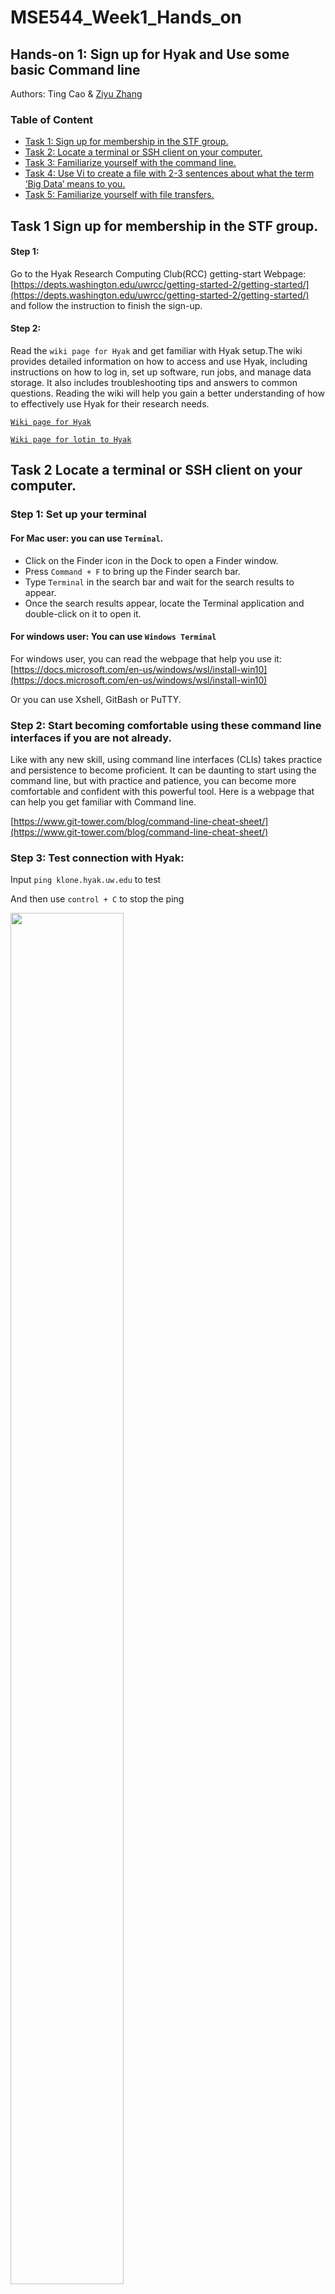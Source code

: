 # MSE544_Week1_Hands_on

## Hands-on 1: Sign up for Hyak and Use some basic Command line

Authors: Ting Cao & [Ziyu Zhang](https://github.com/Ilxxll)

### Table of Content

- [Task 1: Sign up for membership in the STF group.](#task1)
- [Task 2: Locate a terminal or SSH client on your computer.](#task2)
- [Task 3: Familiarize yourself with the command line.](#task3)
- [Task 4: Use Vi to create a file with 2-3 sentences about what the term ‘Big Data’ means to you.](#task4)
- [Task 5: Familiarize yourself with file transfers.](#task5)

## Task 1 Sign up for membership in the STF group.<a name="task1"></a>

#### Step 1:
Go to the Hyak Research Computing Club(RCC) getting-start Webpage: [https://depts.washington.edu/uwrcc/getting-started-2/getting-started/](https://depts.washington.edu/uwrcc/getting-started-2/getting-started/) and follow the instruction to finish the sign-up.

#### Step 2:

Read the `wiki page for Hyak` and get familiar with Hyak setup.The wiki provides detailed information on how to access and use Hyak, including instructions on how to log in, set up software, run jobs, and manage data storage. It also includes troubleshooting tips and answers to common questions. Reading the wiki will help you gain a better understanding of how to effectively use Hyak for their research needs.

[`Wiki page for Hyak`](https://wiki.cac.washington.edu/display/hyakusers/)

[`Wiki page for lotin to Hyak`](https://wiki.cac.washington.edu/display/hyakusers/Logging+In)


## Task 2 Locate a terminal or SSH client on your computer.<a name="task2"></a>

### Step 1: Set up your terminal

#### For Mac user: you can use `Terminal`.

- Click on the Finder icon in the Dock to open a Finder window.
- Press `Command + F` to bring up the Finder search bar.
- Type `Terminal` in the search bar and wait for the search results to appear.
- Once the search results appear, locate the Terminal application and double-click on it to open it.

#### For windows user: You can use `Windows Terminal`

For windows user, you can read the webpage that help you use it:
[https://docs.microsoft.com/en-us/windows/wsl/install-win10](https://docs.microsoft.com/en-us/windows/wsl/install-win10)

Or you can use Xshell, GitBash or PuTTY.

### Step 2: Start becoming comfortable using these command line interfaces if you are not already.

Like with any new skill, using command line interfaces (CLIs) takes practice and persistence to become proficient. It can be daunting to start using the command line, but with practice and patience, you can become more comfortable and confident with this powerful tool. Here is a webpage that can help you get familiar with Command line. 

[https://www.git-tower.com/blog/command-line-cheat-sheet/](https://www.git-tower.com/blog/command-line-cheat-sheet/)

### Step 3: Test connection with Hyak:

Input `ping klone.hyak.uw.edu` to test 

And then use `control + C` to stop the ping

<img src="./Images/ping.png" style="height: 75%; width: 60%;"/>

### Step 4: Connect to Hyak!

Input `ssh uwid@klone.hyak.uw.edu` to connect to Hyak

your UW user id should replace USERID.

<img src="./Images/Hyak.png" style="height: 75%; width: 60%;"/>

## The rest instructions can be either worked on hyak or local
## Task 3 Familiarize yourself with the command line.<a name="task3"></a>

#### Shells:
- The terminal lets you enter commands that do things. It gives you a `command line`. For our purposes we can also call it a `shell`.
- Those commands are actually little programs that get run. When you run "ls", that's a program called "ls" in the folder "/bin"
- You can list a bunch of commands in a text file and tell the terminal to run it from top to bottom. This is called a `shell script`. A typical shell script starts with the header line #!/bin/bash

#### Directories
- At any given point, there is one folder on your computer the shell is "sitting inside of". This is the shell's `present working directory (pwd)`. You change the working directory with the `cd` command.

- Relative paths name a directory or file relative to the current working directory. They start with "." (the working directory), ".." (the parent of the working directory), or a file/folder name.

  Can keep using ../../../ to relocate to your parent directory.
  
- Absolute paths start from the root of the drive. They're the same no matter what your working directory is. On windows they start with a drive letter (like "C:\"), and on Linux they start with a "/".
  If you are on hyak: use your directory under gscratch instead of home directory. 
  See difference: https://wiki.cac.washington.edu/display/hyakusers/Managing+your+Files#ManagingyourFiles-HomeDirectories

#### Try to use some common commands:

cd (change directory), ls (list), pwd (print working directory), mkdir (create new directory), rm (remove), vi (open file with the vim editor)

<img src="./Images/Common_command_line.png" style="height: 75%; width: 60%;"/>

#### Additional resources:

https://www.youtube.com/watch?v=5RTSlby-l9w&ab_channel=PercyGrunwaldfromTopTechSkills (video for WSL installation and access)
https://www.git-tower.com/blog/command-line-cheat-sheet/ (cheat sheet)
https://ubuntu.com/tutorials/command-line-for-beginners#1-overview (pedagogical overview)


## Task 4 Use `Vi` to create a file with 2-3 sentences about what the term ‘Big Data’ means to you.<a name="task4"></a>

- 1. Open a terminal window / Connect to Hyak.
- 2. Navigate to the directory where you want to create the file. For example, if you want to create the file in your home directory, type `cd ~` and press Enter.
- 3. Type `vi big_data.txt` and press Enter to create a new file called `big_data.txt` using the Vi text editor.
- 4. Press `i` to enter insert mode and start typing your 2-3 sentences about what Big Data means to you.
- 5. Once you've finished writing, press the `Esc` key to exit insert mode.
- 6. Type `:wq` (including the colon) and press Enter to save the file and exit the Vi editor.

#### Additional resources:

https://www.guru99.com/the-vi-editor.html

cheatsheet of vim command: https://vimsheet.com/


## Task 5 Familiarize yourself with file transfers.<a name="task5"></a>

Once you are approved by STF, practice moving some files from your local computer to your scratch
directory.

For Mac user, here is the wiki page for you to know how to transfer the file: https://wiki.cac.washington.edu/display/hyakusers/Hyak+Mac+file+transfer 

For Windows user, here is the wiki page for you to know how to transfer the file:https://wiki.cac.washington.edu/display/hyakusers/Hyak+Windows+file+transfer 

Here is the wiki page to guide you how to manage your file in Hyak: https://wiki.cac.washington.edu/display/hyakusers/Managing+your+Files

Also, you can use some third-party software to transfer files like XShell, Putty, Filezilla, or any other client.

## Assignment

Upload the `big_data.txt` file created in the fourth task to canvas.
